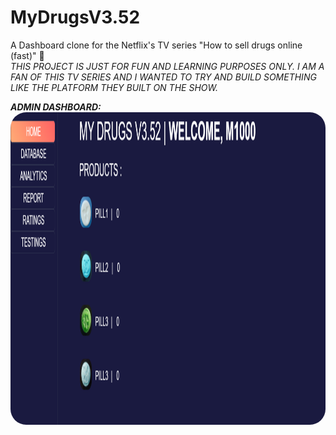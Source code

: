 # MyDrugsV3.52
A Dashboard clone for the Netflix's TV series "How to sell drugs online (fast)" 💊 <br>
<i>THIS PROJECT IS JUST FOR FUN AND LEARNING PURPOSES ONLY. I AM A FAN OF THIS TV SERIES AND I WANTED TO TRY AND BUILD SOMETHING LIKE THE PLATFORM THEY BUILT ON THE SHOW.<i>

<b>ADMIN DASHBOARD:</b> <br>
<img src="./static/main1.PNG" height="500px" width="600px" style="border-radius:25px;">